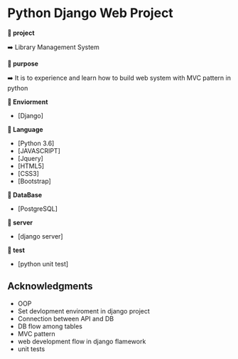 # Python Django Web Project

**:book: project**

:arrow_right: Library Management System 

**:book: purpose**

:arrow_right: It is to experience and learn how to build web system with MVC pattern in python

**:book: Enviorment**

* [Django]

**:book: Language**

* [Python 3.6]
* [JAVASCRIPT]
* [Jquery]
* [HTML5]
* [CSS3]
* [Bootstrap]

**:book: DataBase**

* [PostgreSQL]

**:book: server**

* [django server]

**:book: test**

* [python unit test]

## Acknowledgments

* OOP
* Set devlopment enviroment in django project
* Connection between API and DB
* DB flow among tables
* MVC pattern
* web development flow in django flamework
* unit tests


